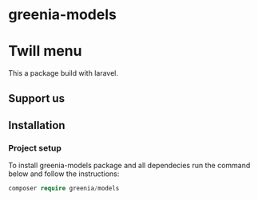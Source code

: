 # greenia-models


# Twill menu

This a package build with laravel.

## Support us


## Installation

### Project setup

To install greenia-models package and all dependecies run the command below and follow the instructions:

```php
composer require greenia/models
```

